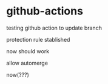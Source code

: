 # github-actions

testing github action to update branch

protection rule stablished

now should work

allow automerge

now(???)
